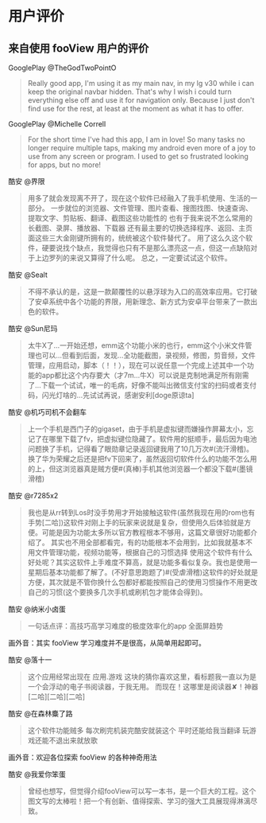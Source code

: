# 用户评价

## 来自使用 fooView 用户的评价

GooglePlay @TheGodTwoPointO

>Really good app, I'm using it as my main nav, in my lg v30 while i can keep the original navbar hidden. That's why I wish i could turn everything else off and use it for navigation only. Because I just don't find use for the rest, at least at the moment as what it has to offer.

GooglePlay @Michelle Correll

>For the short time I've had this app, I am in love! So many tasks no longer require multiple taps, making my android even more of a joy to use from any screen or program. I used to get so frustrated looking for apps, but no more!

酷安 @界限

> 用多了就会发现离不开了，现在这个软件已经融入了我手机使用、生活的一部分。
一步就位的浏览器、文件管理、图片查看、搜图找图、快速查询、提取文字、剪贴板、翻译、截图这些功能性的
也有于我来说不怎么常用的长截图、录屏、播放器、下载器
还有最主要的切换选择程序、返回、主页面这些三大金刚键所拥有的，统统被这个软件替代了。
用了这么久这个软件，硬要说找个缺点，我觉得也只有不是那么漂亮这一点，但这一点缺陷对于上边罗列的来说又算得了什么呢。
总之，一定要试试这个软件。

酷安 @Sealt

>不得不承认的是，这是一款颠覆性的以悬浮球为入口的高效率应用。它打破了安卓系统中各个功能的界限，用新理念、新方式为安卓平台带来了一款出色的软件。

酷安 @Sun尼玛

>太牛X了…一开始还想，emm这个功能小米的也行，emm这个小米文件管理也可以…但看到后面，发现…全功能截图，录视频，修图，剪音频，文件管理，应用启动，脚本（！！），现在可以说任意一个完成上述其中一个功能的app都比这个内存要大（才7m...牛X）可以说是克制地满足所有刚需了…下载一个试试，唯一的毛病，好像不能叫出微信支付宝的扫码或者支付码，闪光灯啥的…先试试再说，感谢安利[doge原谅ta]

酷安 @机巧司机不会翻车

>上一个手机是西门子的gigaset，由于手机是虚拟键而嫌操作屏幕太小，忘记了在哪里下载了fv，把虚拟键位隐藏了。软件用的挺顺手，最后因为电池问题换了手机，记得看了眼勋章记录返回键我用了10几万次#(流汗滑稽)。换了华为荣耀之后还是把fv下回来了，虽然返回切软件什么的功能不怎么用的上，但这浏览器真是贼方便#(真棒)手机其他浏览器一个都没下载#(墨镜滑稽)

酷安 @r7285x2

>我也是从rr转到Los时没手势用才开始接触这软件(虽然我现在用的rom也有手势[二哈])这软件对刚上手的玩家来说就是复杂，但使用久后体验就是方便。可能是因为功能太多所以官方教程根本不够用，这篇文章很好功能都介绍了。
其实也不用全部都看完，有的功能根本不会用到，比如我就基本不用文件管理功能，视频功能等，根据自己的习惯选择
使用这个软件有什么好处呢？其实这软件上手难度不算高，就是功能多看似复杂。我也是使用一星期后基本功能都了解了。(不好意思跑题了)#(受虐滑稽)这软件的好处就是方便，其次就是不管你换什么包都好都能按照自己的使用习惯操作不用更改自己的习惯(这个要换多几次手机或刷机包才能体会得到)。

酷安 @纳米小卤蛋

>一句话点评：高技巧高学习难度的极度效率化的app
>全面屏趋势

画外音：其实 fooView 学习难度并不是很高，从简单用起即可。

酷安 @落十一

>这个应用经常出现在 应用.游戏 这块的猜你喜欢这里，看标题我一直以为是一个会浮动的电子书阅读器，于我无用。
而现在！这哪里是阅读器✘！神器[二哈][二哈][二哈]

酷安 @在森林麋了路

>这个软件功能贼多 每次刷完机装完酷安就装这个 平时还能给我当翻译 玩游戏还能不退出来就放歌

画外音：欢迎各位探索 fooView 的各种神奇用法

酷安 @我爱你笨蛋

>曾经也想写，但觉得介绍fooView可以写一本书，是一个巨大的工程。这个图文写的太棒啦！把一个有创新、值得探索、学习的强大工具展现得淋漓尽致。
